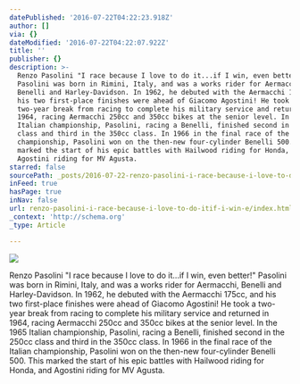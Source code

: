 ```yaml
---
datePublished: '2016-07-22T04:22:23.918Z'
author: []
via: {}
dateModified: '2016-07-22T04:22:07.922Z'
title: ''
publisher: {}
description: >-
  Renzo Pasolini "I race because I love to do it...if I win, even better!"
  Pasolini was born in Rimini, Italy, and was a works rider for Aermacchi,
  Benelli and Harley-Davidson. In 1962, he debuted with the Aermacchi 175cc, and
  his two first-place finishes were ahead of Giacomo Agostini! He took a
  two-year break from racing to complete his military service and returned in
  1964, racing Aermacchi 250cc and 350cc bikes at the senior level. In the 1965
  Italian championship, Pasolini, racing a Benelli, finished second in the 250cc
  class and third in the 350cc class. In 1966 in the final race of the Italian
  championship, Pasolini won on the then-new four-cylinder Benelli 500. This
  marked the start of his epic battles with Hailwood riding for Honda, and
  Agostini riding for MV Agusta.
starred: false
sourcePath: _posts/2016-07-22-renzo-pasolini-i-race-because-i-love-to-do-itif-i-win-e.md
inFeed: true
hasPage: true
inNav: false
url: renzo-pasolini-i-race-because-i-love-to-do-itif-i-win-e/index.html
_context: 'http://schema.org'
_type: Article

---
```

![](https://the-grid-user-content.s3-us-west-2.amazonaws.com/f3a38edc-8f6e-4c0d-8e58-92c84c9152df.jpg)

Renzo Pasolini "I race because I love to do it...if I win, even better!" Pasolini was born in Rimini, Italy, and was a works rider for Aermacchi, Benelli and Harley-Davidson. In 1962, he debuted with the Aermacchi 175cc, and his two first-place finishes were ahead of Giacomo Agostini! He took a two-year break from racing to complete his military service and returned in 1964, racing Aermacchi 250cc and 350cc bikes at the senior level. In the 1965 Italian championship, Pasolini, racing a Benelli, finished second in the 250cc class and third in the 350cc class. In 1966 in the final race of the Italian championship, Pasolini won on the then-new four-cylinder Benelli 500\. This marked the start of his epic battles with Hailwood riding for Honda, and Agostini riding for MV Agusta.